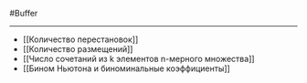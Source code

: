 #Buffer 

---

- [[Количество перестановок]]
- [[Количество размещений]]
- [[Число сочетаний из k элементов n-мерного множества]]
- [[Бином Ньютона и биноминальные коэффициенты]]
